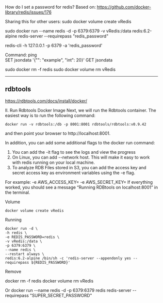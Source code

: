 
How do I set a password for redis?
Based on: https://github.com/docker-library/redis/issues/176


Sharing this for other users:
sudo docker volume create vRedis

sudo docker run --name redis -d -p 6379:6379 -v vRedis:/data  redis:6.2-alpine redis-server --requirepass "redis_password"


redis-cli -h 127.0.0.1 -p 6379 -a 'redis_password'

Command:
    ping    
    SET jsondata '{"": "example", "int": 20}'
    GET jsondata


sudo docker rm -f redis
sudo docker volume rm vRedis



------------------
rdbtools
------------------

https://rdbtools.com/docs/install/docker/

II. Run Rdbtools Docker Image
Next, we will run the Rdbtools container. The easiest way is to run the following command:

    docker run -v rdbtools:/db -p 8001:8001 rdbtools/rdbtools:v0.9.42
and then point your browser to http://localhost:8001.

In addition, you can add some additional flags to the docker run command:

1. You can add the -it flag to see the logs and view the progress
2. On Linux, you can add --network host. This will make it easy to work with redis running on your local machine.
3. To analyze RDB Files stored in S3, you can add the access key and secret access key as environment variables using the -e flag. 

For example: -e AWS_ACCESS_KEY=<aws access key> -e AWS_SECRET_KEY=<aws secret access key>
If everything worked, you should see a message “Running RDBtools on localhost:8001” in the terminal.

  
 
Volume

    docker volume create vRedis

Running

    docker run -d \
    -h redis \
    -e REDIS_PASSWORD=redis \
    -v vRedis:/data \
    -p 6379:6379 \
    --name redis \
    --restart always \
    redis:6.2-alpine /bin/sh -c 'redis-server --appendonly yes --requirepass ${REDIS_PASSWORD}'

Remove

docker rm -f redis
docker volume rm vRedis


Or 
    docker run --name redis -d -p 6379:6379 redis redis-server --requirepass "SUPER_SECRET_PASSWORD"
